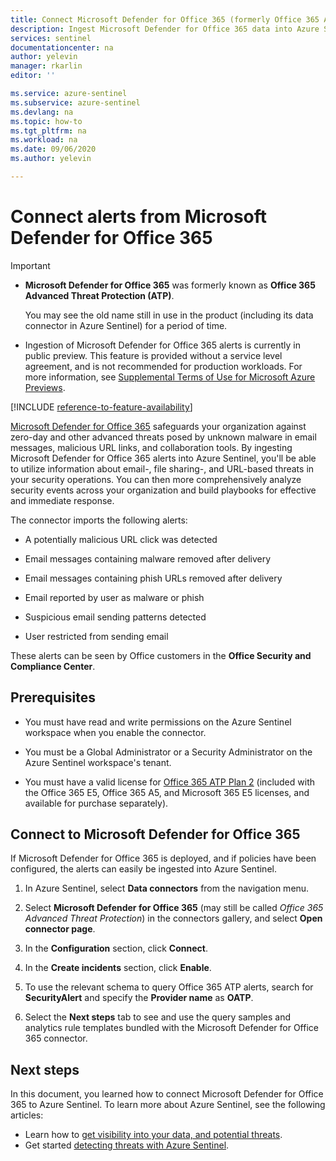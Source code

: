 ```yaml
---
title: Connect Microsoft Defender for Office 365 (formerly Office 365 ATP) data to Azure Sentinel | Microsoft Docs
description: Ingest Microsoft Defender for Office 365 data into Azure Sentinel to gain visibility and build automated response scenarios.
services: sentinel
documentationcenter: na
author: yelevin
manager: rkarlin
editor: ''

ms.service: azure-sentinel
ms.subservice: azure-sentinel
ms.devlang: na
ms.topic: how-to
ms.tgt_pltfrm: na
ms.workload: na
ms.date: 09/06/2020
ms.author: yelevin

---
```

# Connect alerts from Microsoft Defender for Office 365 

> [!IMPORTANT]
>
> - **Microsoft Defender for Office 365** was formerly known as **Office 365 Advanced Threat Protection (ATP)**.
>
>     You may see the old name still in use in the product (including its data connector in Azure Sentinel) for a period of time.
>
> - Ingestion of Microsoft Defender for Office 365 alerts is currently in public preview. This feature is provided without a service level agreement, and is not recommended for production workloads. For more information, see [Supplemental Terms of Use for Microsoft Azure Previews](https://azure.microsoft.com/support/legal/preview-supplemental-terms/).
 
[!INCLUDE [reference-to-feature-availability](includes/reference-to-feature-availability.md)]

[Microsoft Defender for Office 365](/office365/servicedescriptions/office-365-advanced-threat-protection-service-description) safeguards your organization against zero-day and other advanced threats posed by unknown malware in email messages, malicious URL links, and collaboration tools. By ingesting Microsoft Defender for Office 365 alerts into Azure Sentinel, you'll be able to utilize information about email-, file sharing-, and URL-based threats in your security operations. You can then more comprehensively analyze security events across your organization and build playbooks for effective and immediate response.

The connector imports the following alerts:

- A potentially malicious URL click was detected 

- Email messages containing malware removed after delivery

- Email messages containing phish URLs removed after delivery 

- Email reported by user as malware or phish 

- Suspicious email sending patterns detected 

- User restricted from sending email 

These alerts can be seen by Office customers in the **Office Security and Compliance Center**.

## Prerequisites

- You must have read and write permissions on the Azure Sentinel workspace when you enable the connector.

- You must be a Global Administrator or a Security Administrator on the Azure Sentinel workspace's tenant.

- You must have a valid license for [Office 365 ATP Plan 2](/microsoft-365/security/office-365-security/office-365-atp#office-365-atp-plan-1-and-plan-2) (included with the Office 365 E5, Office 365 A5, and Microsoft 365 E5 licenses, and available for purchase separately). 

## Connect to Microsoft Defender for Office 365

If Microsoft Defender for Office 365 is deployed, and if policies have been configured, the alerts can easily be ingested into Azure Sentinel.

1. In Azure Sentinel, select **Data connectors** from the navigation menu.

1. Select **Microsoft Defender for Office 365** (may still be called *Office 365 Advanced Threat Protection*) in the connectors gallery, and select **Open connector page**.

1. In the **Configuration** section, click **Connect**. 

1. In the **Create incidents** section, click **Enable**.

1. To use the relevant schema to query Office 365 ATP alerts, search for **SecurityAlert** and specify the **Provider name** as **OATP**.

1. Select the **Next steps** tab to see and use the query samples and analytics rule templates bundled with the Microsoft Defender for Office 365 connector.

## Next steps

In this document, you learned how to connect Microsoft Defender for Office 365 to Azure Sentinel. To learn more about Azure Sentinel, see the following articles:
- Learn how to [get visibility into your data, and potential threats](quickstart-get-visibility.md).
- Get started [detecting threats with Azure Sentinel](./tutorial-detect-threats-built-in.md).